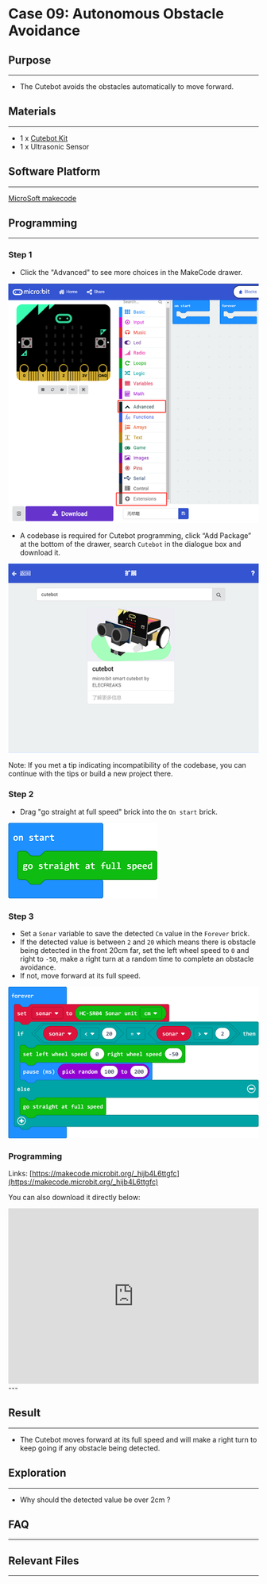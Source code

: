 # Case 09: Autonomous Obstacle Avoidance

## Purpose
---
- The Cutebot avoids the obstacles automatically to move forward.

## Materials 
---
- 1 x [Cutebot Kit](https://www.elecfreaks.com/store/cute-bot.html)
- 1 x Ultrasonic Sensor

## Software Platform 
---
[MicroSoft makecode](https://makecode.microbit.org/#)

## Programming
---
### Step 1

- Click the "Advanced" to see more choices in the MakeCode drawer.

![](./images/cutebot-pk-1.png)

- A codebase is required for Cutebot programming, click “Add Package” at the bottom of the drawer, search `Cutebot` in the dialogue box and download it.

![](./images/cutebot-pk-11.png)

Note: If you met a tip indicating incompatibility of the codebase, you can continue with the tips or build a new project there.

### Step 2

- Drag "go straight at full speed" brick into the `On start` brick.

![](./images/case_09_01.png)

### Step 3

- Set a `Sonar` variable to  save the detected `Cm` value in the `Forever` brick.
- If the detected value is between `2` and `20` which means there is obstacle being detected in the front 20cm far, set the left wheel speed to `0` and right to `-50`, make a right turn at a random time to complete an obstacle avoidance.
- If not, move forward at its full speed.

![](./images/case_09_02.png)


### Programming

Links: [https://makecode.microbit.org/_hijb4L6ttgfc](https://makecode.microbit.org/_hijb4L6ttgfc)

You can also download it directly below:

<div style="position:relative;height:0;padding-bottom:70%;overflow:hidden;">
<iframe style="position:absolute;top:0;left:0;width:100%;height:100%;" src="https://makecode.microbit.org/#pub:https://makecode.microbit.org/_hijb4L6ttgfc" frameborder="0" sandbox="allow-popups allow-forms allow-scripts allow-same-origin">
</iframe>
</div>  
---

## Result
---
- The Cutebot moves forward at its full speed and will make a right turn to keep going if any obstacle being detected.

## Exploration
---
- Why should the detected value be over 2cm ?

## FAQ

------

## Relevant Files

---